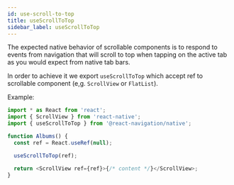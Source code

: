 ```yaml
---
id: use-scroll-to-top
title: useScrollToTop
sidebar_label: useScrollToTop
---
```


The expected native behavior of scrollable components is to respond to events from navigation that will scroll to top when tapping on the active tab as you would expect from native tab bars.

In order to achieve it we export `useScrollToTop` which accept ref to scrollable component (e,g. `ScrollView` or `FlatList`).

Example:

<samp id="use-scroll-to-top">

```js
import * as React from 'react';
import { ScrollView } from 'react-native';
import { useScrollToTop } from '@react-navigation/native';

function Albums() {
  const ref = React.useRef(null);

  useScrollToTop(ref);

  return <ScrollView ref={ref}>{/* content */}</ScrollView>;
}
```
